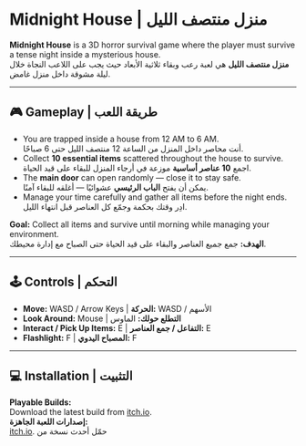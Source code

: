 # Midnight House | منزل منتصف الليل

**Midnight House** is a 3D horror survival game where the player must survive a tense night inside a mysterious house.  
**منزل منتصف الليل** هي لعبة رعب وبقاء ثلاثية الأبعاد حيث يجب على اللاعب النجاة خلال ليلة مشوقة داخل منزل غامض.

---

## 🎮 Gameplay | طريقة اللعب

- You are trapped inside a house from 12 AM to 6 AM.  
  أنت محاصر داخل المنزل من الساعة 12 منتصف الليل حتى 6 صباحًا.
- Collect **10 essential items** scattered throughout the house to survive.  
  اجمع **10 عناصر أساسية** موزعة في أرجاء المنزل للبقاء على قيد الحياة.
- The **main door** can open randomly — close it to stay safe.  
  يمكن أن يفتح **الباب الرئيسي** عشوائيًا — أغلقه للبقاء آمنًا.
- Manage your time carefully and gather all items before the night ends.  
  ادِر وقتك بحكمة وجمّع كل العناصر قبل انتهاء الليل.

**Goal:** Collect all items and survive until morning while managing your environment.  
**الهدف:** جمع جميع العناصر والبقاء على قيد الحياة حتى الصباح مع إدارة محيطك.

---

## 🕹 Controls | التحكم

- **Move:** WASD / Arrow Keys | **الحركة:** WASD / الأسهم
- **Look Around:** Mouse | **التطلع حولك:** الماوس
- **Interact / Pick Up Items:** E | **التفاعل / جمع العناصر:** E
- **Flashlight:** F | **المصباح اليدوي:** F

---

## 💻 Installation | التثبيت

**Playable Builds:**  
Download the latest build from [itch.io]().  
**إصدارات اللعبة الجاهزة:**  
[itch.io](). حمّل أحدث نسخة من
